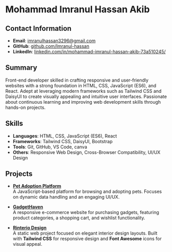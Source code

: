 # Mohammad Imranul Hassan Akib

## Contact Information
- **Email**: [imranulhassan3296@gmail.com](imranulhassan3296@gmail.com)
- **GitHub**: [github.com/Imranul-hassan](https://github.com/Imranul-hassan)
- **LinkedIn**: [linkedin.com/in/mohammad-imranul-hassan-akib-73a510245/](https://www.linkedin.com/in/mohammad-imranul-hassan-akib-73a510245/)

## Summary
Front-end developer skilled in crafting responsive and user-friendly websites with a strong foundation in HTML, CSS, JavaScript (ES6), and React. Adept at leveraging modern frameworks such as Tailwind CSS and DaisyUI to create visually appealing and intuitive user interfaces. Passionate about continuous learning and improving web development skills through hands-on projects.

## Skills
- **Languages**: HTML, CSS, JavaScript (ES6), React
- **Frameworks**: Tailwind CSS, DaisyUI, Bootstrap
- **Tools**: Git, GitHub, VS Code, canva
- **Others**: Responsive Web Design, Cross-Browser Compatibility, UI/UX Design

## Projects
- **[Pet Adoption Platform](https://github.com/Imranul-hassan/pet-adoption-platform-javascript)**  
  A JavaScript-based platform for browsing and adopting pets. Focuses on dynamic data handling and an engaging UI/UX.

- **[GadgetHaven](https://github.com/Imranul-hassan/gadgethaven)**  
  A responsive e-commerce website for purchasing gadgets, featuring product categories, a shopping cart, and wishlist functionality.

- **[Rinterio Design](https://imranul-hassan.github.io/interio-design-tailwind/)**  
  A static web project focused on elegant interior design layouts. Built with **Tailwind CSS** for responsive design and **Font Awesome** icons for visual appeal.
